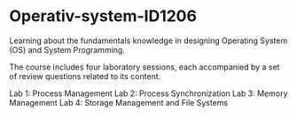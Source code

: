 # Operativ-system-ID1206
Learning about the fundamentals knowledge in designing Operating System (OS) and System Programming.

The course includes four laboratory sessions, each accompanied by a set of review questions related to its content.

Lab 1: Process Management
Lab 2: Process Synchronization
Lab 3: Memory Management
Lab 4: Storage Management and File Systems
